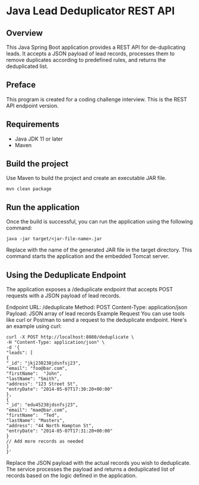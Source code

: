# Java Lead Deduplicator REST API

## Overview
This Java Spring Boot application provides a REST API for de-duplicating leads. It accepts a JSON payload of lead records, processes them to remove duplicates according to predefined rules, and returns the deduplicated list.

## Preface
This program is created for a coding challenge interview. This is the REST API endpoint version.

## Requirements
- Java JDK 11 or later
- Maven

## Build the project
Use Maven to build the project and create an executable JAR file.

    mvn clean package

## Run the application
Once the build is successful, you can run the application using the following command:

    java -jar target/<jar-file-name>.jar
Replace <jar-file-name> with the name of the generated JAR file in the target directory. This command starts the application and the embedded Tomcat server.

## Using the Deduplicate Endpoint
The application exposes a /deduplicate endpoint that accepts POST requests with a JSON payload of lead records.

Endpoint
URL: /deduplicate
Method: POST
Content-Type: application/json
Payload: JSON array of lead records
Example Request
You can use tools like curl or Postman to send a request to the deduplicate endpoint. Here's an example using curl:

    curl -X POST http://localhost:8080/deduplicate \
    -H "Content-Type: application/json" \
    -d '{
    "leads": [
    {
    "_id": "jkj238238jdsnfsj23",
    "email": "foo@bar.com",
    "firstName":  "John",
    "lastName": "Smith",
    "address": "123 Street St",
    "entryDate": "2014-05-07T17:30:20+00:00"
    },
    {
    "_id": "edu45238jdsnfsj23",
    "email": "mae@bar.com",
    "firstName":  "Ted",
    "lastName": "Masters",
    "address": "44 North Hampton St",
    "entryDate": "2014-05-07T17:31:20+00:00"
    }
    // Add more records as needed
    ]
    }'
Replace the JSON payload with the actual records you wish to deduplicate. The service processes the payload and returns a deduplicated list of records based on the logic defined in the application.